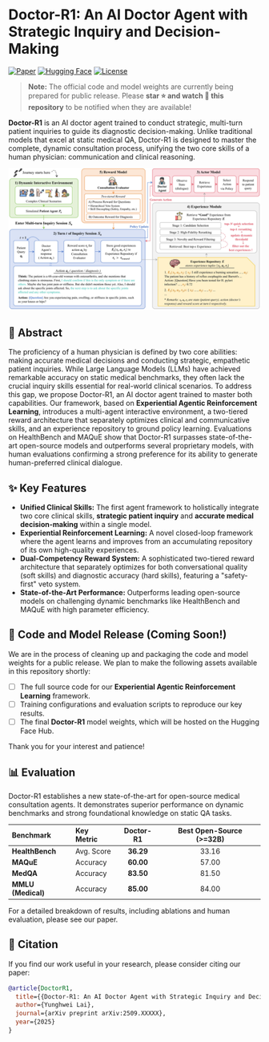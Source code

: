 # Doctor-R1: An AI Doctor Agent with Strategic Inquiry and Decision-Making

[![Paper](https://img.shields.io/badge/Paper-arXiv:2510.04284-b31b1b.svg)](https://arxiv.org/abs/2510.04284) [![Hugging Face](https://img.shields.io/badge/%F0%9F%A4%97%20Model-Coming_Soon-yellow.svg)](https://huggingface.co/YourOrg/Doctor-R1) [![License](https://img.shields.io/badge/License-Apache_2.0-blue.svg)](LICENSE)

> **Note:** The official code and model weights are currently being prepared for public release. Please **star ⭐ and watch 👀 this repository** to be notified when they are available!

**Doctor-R1** is an AI doctor agent trained to conduct strategic, multi-turn patient inquiries to guide its diagnostic decision-making. Unlike traditional models that excel at static medical QA, Doctor-R1 is designed to master the complete, dynamic consultation process, unifying the two core skills of a human physician: communication and clinical reasoning.

![](assets/methodology.jpg)
## 📖 Abstract

The proficiency of a human physician is defined by two core abilities: making accurate medical decisions and conducting strategic, empathetic patient inquiries. While Large Language Models (LLMs) have achieved remarkable accuracy on static medical benchmarks, they often lack the crucial inquiry skills essential for real-world clinical scenarios. To address this gap, we propose Doctor-R1, an AI doctor agent trained to master both capabilities. Our framework, based on **Experiential Agentic Reinforcement Learning**, introduces a multi-agent interactive environment, a two-tiered reward architecture that separately optimizes clinical and communicative skills, and an experience repository to ground policy learning. Evaluations on HealthBench and MAQuE show that Doctor-R1 surpasses state-of-the-art open-source models and outperforms several proprietary models, with human evaluations confirming a strong preference for its ability to generate human-preferred clinical dialogue.

## ✨ Key Features

* **Unified Clinical Skills:** The first agent framework to holistically integrate two core clinical skills, **strategic patient inquiry** and **accurate medical decision-making** within a single model.
* **Experiential Reinforcement Learning:** A novel closed-loop framework where the agent learns and improves from an accumulating repository of its own high-quality experiences.
* **Dual-Competency Reward System:** A sophisticated two-tiered reward architecture that separately optimizes for both conversational quality (soft skills) and diagnostic accuracy (hard skills), featuring a "safety-first" veto system.
* **State-of-the-Art Performance:** Outperforms leading open-source models on challenging dynamic benchmarks like HealthBench and MAQuE with high parameter efficiency.

## 🚀 Code and Model Release (Coming Soon!)

We are in the process of cleaning up and packaging the code and model weights for a public release. We plan to make the following assets available in this repository shortly:

-   [ ] The full source code for our **Experiential Agentic Reinforcement Learning** framework.
-   [ ] Training configurations and evaluation scripts to reproduce our key results.
-   [ ] The final **Doctor-R1** model weights, which will be hosted on the Hugging Face Hub.

Thank you for your interest and patience!

## 📊 Evaluation

Doctor-R1 establishes a new state-of-the-art for open-source medical consultation agents. It demonstrates superior performance on dynamic benchmarks and strong foundational knowledge on static QA tasks.

| Benchmark          | Key Metric | Doctor-R1 | Best Open-Source (>=32B) |
| :----------------- | :--------- | :-------: | :----------------------: |
| **HealthBench**    | Avg. Score | **36.29** |          33.16           |
| **MAQuE**          | Accuracy   | **60.00** |          57.00           |
| **MedQA**          | Accuracy   | **83.50** |          81.50           |
| **MMLU (Medical)** | Accuracy   | **85.00** |          84.00           |

For a detailed breakdown of results, including ablations and human evaluation, please see our paper.

## 📜 Citation

If you find our work useful in your research, please consider citing our paper:

```bibtex
@article{DoctorR1,
  title={{Doctor-R1: An AI Doctor Agent with Strategic Inquiry and Decision-Making}},
  author={Yunghwei Lai},
  journal={arXiv preprint arXiv:2509.XXXXX},
  year={2025}
}

